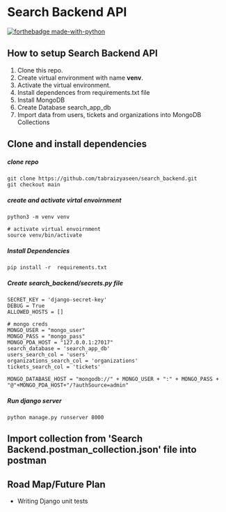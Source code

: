 # Search Backend API
[![forthebadge made-with-python](http://ForTheBadge.com/images/badges/made-with-python.svg)](https://www.python.org/) 

## How to setup Search Backend API
1. Clone this repo.
2. Create virtual environment with name **venv**.
3. Activate the virtual environment.
4. Install dependences from requirements.txt file
5. Install MongoDB 
6. Create Database search_app_db
7. Import data from users, tickets and organizations into MongoDB Collections

## Clone and install dependencies
##### clone repo

```shell
git clone https://github.com/tabraizyaseen/search_backend.git
git checkout main
```
##### create and activate virtal envoirnment
```shell
python3 -m venv venv

# activate virtual envoirnment
source venv/bin/activate
```

##### Install Dependencies
```shell
pip install -r  requirements.txt
```

##### Create search_backend/secrets.py file
```shell
SECRET_KEY = 'django-secret-key'
DEBUG = True
ALLOWED_HOSTS = []

# mongo creds
MONGO_USER = "mongo_user"
MONGO_PASS = "mongo_pass"
MONGO_PDA_HOST = "127.0.0.1:27017"
search_database = 'search_app_db'
users_search_col = 'users'
organizations_search_col = 'organizations'
tickets_search_col = 'tickets'

MONGO_DATABASE_HOST = "mongodb://" + MONGO_USER + ":" + MONGO_PASS + "@"+MONGO_PDA_HOST+"/?authSource=admin" 
```

##### Run django server
```shell
python manage.py runserver 8000
```

## Import collection from 'Search Backend.postman_collection.json' file into postman

## Road Map/Future Plan
- Writing Django unit tests
